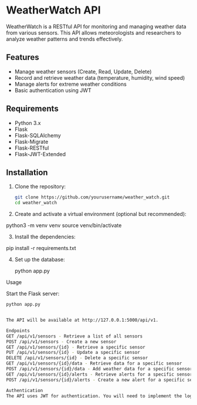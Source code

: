 # WeatherWatch API

WeatherWatch is a RESTful API for monitoring and managing weather data from various sensors. This API allows meteorologists and researchers to analyze weather patterns and trends effectively.

## Features

- Manage weather sensors (Create, Read, Update, Delete)
- Record and retrieve weather data (temperature, humidity, wind speed)
- Manage alerts for extreme weather conditions
- Basic authentication using JWT

## Requirements

- Python 3.x
- Flask
- Flask-SQLAlchemy
- Flask-Migrate
- Flask-RESTful
- Flask-JWT-Extended

## Installation

1. Clone the repository:

   ```bash
   git clone https://github.com/yourusername/weather_watch.git
   cd weather_watch

2. Create and activate a virtual environment (optional but recommended):

python3 -m venv venv
source venv/bin/activate

3. Install the dependencies:

pip install -r requirements.txt

4. Set up the database:
    
    python app.py

Usage

Start the Flask server:

```bash
python app.py


The API will be available at http://127.0.0.1:5000/api/v1.

Endpoints
GET /api/v1/sensors - Retrieve a list of all sensors
POST /api/v1/sensors - Create a new sensor
GET /api/v1/sensors/{id} - Retrieve a specific sensor
PUT /api/v1/sensors/{id} - Update a specific sensor
DELETE /api/v1/sensors/{id} - Delete a specific sensor
GET /api/v1/sensors/{id}/data - Retrieve data for a specific sensor
POST /api/v1/sensors/{id}/data - Add weather data for a specific sensor
GET /api/v1/sensors/{id}/alerts - Retrieve alerts for a specific sensor
POST /api/v1/sensors/{id}/alerts - Create a new alert for a specific sensor

Authentication
The API uses JWT for authentication. You will need to implement the login endpoint to receive a token for protected routes.


